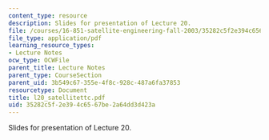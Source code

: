 ```yaml
---
content_type: resource
description: Slides for presentation of Lecture 20.
file: /courses/16-851-satellite-engineering-fall-2003/35282c5f2e394c6567be2a64dd3d423a_l20_satellitettc.pdf
file_type: application/pdf
learning_resource_types:
- Lecture Notes
ocw_type: OCWFile
parent_title: Lecture Notes
parent_type: CourseSection
parent_uid: 3b549c67-355e-4f8c-928c-487a6fa37853
resourcetype: Document
title: l20_satellitettc.pdf
uid: 35282c5f-2e39-4c65-67be-2a64dd3d423a
---
```

Slides for presentation of Lecture 20.


